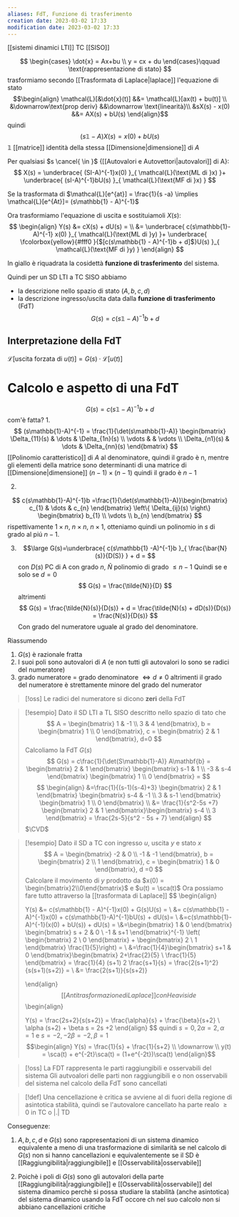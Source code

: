 ```yaml
---
aliases: FdT, Funzione di trasferimento
creation date: 2023-03-02 17:33
modification date: 2023-03-02 17:33
---
```

[[sistemi dinamici LTI]] TC [[SISO]]

$$
\begin{cases}
\dot{x} = Ax+bu \\
y = cx + du
\end{cases}\qquad \text{rappresentazione di stato}
$$
trasformiamo secondo [[Trasformata di Laplace|laplace]] l'equazione di stato
$$\begin{align}
\mathcal{L}[&\dot{x}(t)] &&= \mathcal{L}[ax(t) + bu(t)] \\
&\downarrow\text{prop deriv} &&\downarrow \text{linearità}\\
&sX(s) - x(0) &&= AX(s) + bU(s)
\end{align}$$
quindi
$$
(s\mathbb{1} - A)X(s) = x(0) + bU(s)
$$
$\mathbb{1}$ [[matrice]] identità della stessa [[Dimensione|dimensione]] di $A$

Per qualsiasi $s \cancel{ \in }$ {[[Autovalori e Autovettori|autovalori]] di A}:
$$
X(s) = \underbrace{ (SI-A)^{-1}x(0)  }_{ \mathcal{L}(\text{ML di }x) }+ \underbrace{ (sI-A)^{-1}bU(s) }_{ \mathcal{L}(\text{MF di }x) }
$$

Se la trasformata di $\mathcal{L}[e^{at}] = \frac{1}{s -a} \implies \mathcal{L}[e^{At}]= (s\mathbb{1} - A)^{-1}$ 

Ora trasformiamo l'equazione di uscita e sostituiamoli $X(s)$:
$$
\begin{align}
Y(s) &= cX(s) + dU(s) = \\
&= \underbrace{ c(s\mathbb{1}-A)^{-1} x(0)  }_{ \mathcal{L}(\text{ML di }y) }+ \underbrace{ \fcolorbox{yellow}{#fff0 }{$[c(s\mathbb{1} - A)^{-1}b + d]$}U(s) }_{ \mathcal{L}(\text{MF di }y) }
\end{align}
$$

In giallo è riquadrata la cosidettà **funzione di trasferimento** del sistema.

Quindi per un SD LTI a TC SISO abbiamo 
- la descrizione nello spazio di stato $(A,b,c,d)$
- la descrizione ingresso/uscita data dalla **funzione di trasferimento** (FdT)
  $$
G(s) = c(s\mathbb{1}-A)^{-1} b + d
$$

## Interpretazione  della FdT

$\mathcal{L}[$uscita forzata di $u(t)] = G(s)\cdot \mathcal{L}[u(t)]$

# Calcolo e aspetto di una FdT
$$
G(s) = c(s\mathbb{1}-A)^{-1}b + d
$$
com'è fatta?
1.
$$
(s\mathbb{1}-A)^{-1} = \frac{1}{\det(s\mathbb{1}-A)} \begin{bmatrix}
\Delta_{11}(s) & \dots & \Delta_{1n}(s) \\
\vdots &  & \vdots \\
\Delta_{n1}(s)  & \dots & \Delta_{nn}(s)
\end{bmatrix}
$$
[[Polinomio caratteristico]] di $A$ al denominatore, quindi il grado è n, mentre gli elementi della matrice sono determinanti di una matrice di [[Dimensione|dimensione]] $(n-1)\times(n-1)$ quindi il grado è $n-1$


2.
$$
c(s\mathbb{1}-A)^{-1}b =\frac{1}{\det(s\mathbb{1}-A)}\begin{bmatrix}
c_{1} & \dots & c_{n}
\end{bmatrix}
\left\{ \Delta_{ij}(s) \right\} \begin{bmatrix}
b_{1} \\
\vdots \\
b_{n}
\end{bmatrix}
$$
rispettivamente $1\times n$, $n\times n$, $n\times 1$, otteniamo quindi un polinomio in $s$ di grado al piú $n-1$.

3. 
   $$\large
G(s)=\underbrace{ c(s\mathbb{1} -A)^{-1}b }_{ \frac{\bar{N}(s)}{D(S)} } + d = 
$$
con $D(s)$ PC di A con grado $n$, $\tilde{N}$ polinomio di grado $\leq n-1$
Quindi se e solo se $d=0$
$$
G(s) = \frac{\tilde{N}}{D}
$$
altrimenti
$$
G(s) =  \frac{\tilde{N}(s)}{D(s)} + d = \frac{\tilde{N}(s) + dD(s)}{D(s)} = \frac{N(s)}{D(s)} 
$$
Con grado del numeratore uguale al grado del denominatore. 

Riassumendo

1. $G(s)$ è razionale fratta
2. I suoi poli sono autovalori di $A$ (e non tutti gli autovalori lo sono se radici del numeratore)
3. grado numeratore = grado denominatore $\iff d \neq 0$ altrimenti il grado del numeratore è strettamente minore del grado del numerator

>[!oss] Le radici del numeratore si dicono **zeri** della FdT


>[!esempio]
>Dato il SD LTI a TL SISO descritto nello spazio di tato che
> $$
>A = \begin{bmatrix}
1 & -1 \\
3 & 4
\end{bmatrix}, b = \begin{bmatrix}
1 \\
0 
\end{bmatrix}, c = \begin{bmatrix}
2 & 1
\end{bmatrix}, d=0
>$$
>Calcoliamo la FdT $G(s)$
> $$
>G(s) = c\frac{1}{\det(S\mathbb{1}-A)} A\mathbf{b} = \begin{bmatrix}
>2  & 1
>\end{bmatrix} \begin{bmatrix}
>s-1 & 1 \\
>-3 & s-4
>\end{bmatrix} \begin{bmatrix}
>1 \\
>0
>\end{bmatrix} =
>$$
>$$
\begin{align}
> &=\frac{1}{(s-1)(s-4)+3} \begin{bmatrix}
2 & 1
\end{bmatrix} \begin{bmatrix}
s-4 & -1  \\
3 & s-1
\end{bmatrix} \begin{bmatrix}
1 \\
0
\end{bmatrix} \\
 &= \frac{1}{s^2-5s +7} \begin{bmatrix}
2 & 1
\end{bmatrix}\begin{bmatrix}
s-4 \\
3
\end{bmatrix} = \frac{2s-5}{s^2 - 5s + 7}
\end{align}
>$$
>$\CVD$

> [!esempio]
> Dato il SD a TC con ingresso $u$, uscita $y$ e stato $x$
> $$
> A = \begin{bmatrix}
> -2 & 0 \\
> -1 & -1
> \end{bmatrix}, b = \begin{bmatrix}
> 2 \\
> 1
> \end{bmatrix},
> c = \begin{bmatrix}
> 1 & 0
> \end{bmatrix}, d =0
> $$
> Calcolare il movimento di $y$ prodotto da $x(0) = \begin{bmatrix}2\\0\end{bmatrix}$ e $u(t) = \sca(t)$
> Ora possiamo fare tutto attraverso la [[trasformata di Laplace]]
> $$
> \begin{align}
> 
> Y(s) &= c(s\mathbb{1} - A)^{-1}x(0) + G(s)U(s) = \\
> &= c(s\mathbb{1} -A)^{-1}x(0) + c(s\mathbb{1}-A)^{-1}bU(s) + dU(s)= \\
> &=c(s\mathbb{1}-A)^{-1}(x(0) + bU(s)) + dU(s) = \\&=\begin{bmatrix}
>1 & 0
>\end{bmatrix} \begin{bmatrix}
>s + 2 & 0 \\
>-1 & s+1
>\end{bmatrix}^{-1} \left( \begin{bmatrix}
>2 \\
>0
>\end{bmatrix} + \begin{bmatrix}
>2 \\
>1
>\end{bmatrix} \frac{1}{5}\right)  = \\
>&=\frac{1}{4}\begin{bmatrix}
s+1 & 0
\end{bmatrix}\begin{bmatrix}
>2+\frac{2}{5} \\
\frac{1}{5}
>\end{bmatrix} = \frac{1}{4} (s+1) 2 \frac{s+1}{s} = \frac{2(s+1)^2}{s(s+1)(s+2)} = \\
> &= \frac{2(s+1)}{s(s+2)}
>
> \end{align}
> $$
> [[Antitrasformazione di Laplace]] con Heaviside
> $$
> \begin{align}
>
>Y(s) = \frac{2s+2}{s(s+2)} = \frac{\alpha}{s} + \frac{\beta}{s+2} \\
>\alpha (s+2) + \beta s = 2s +2
\end{align}
>$$
>quindi $s = 0, 2\alpha = 2, \alpha = 1$ e $s=-2, -2\beta = -2, \beta=1$
>$$\begin{align}
>Y(s) = \frac{1}{s} + \frac{1}{s+2} \\
>\downarrow \\
>y(t) = \sca(t) + e^{-2t}\sca(t) = (1+e^{-2t})\sca(t)
>\end{align}$$



>[!oss]
>La FDT rappresenta le parti raggiungibili e osservabili del sistema
>Gli autvoalori delle parti non raggiungibili e o non osservabili del sistema nel calcolo della FdT sono cancellati

>[!def]
>Una cencellazione è critica se avviene al di fuori della regione di asintotica stabilità, quindi se l'autovalore cancellato ha parte realo $\geq 0$ in TC o $|.|$ TD


Conseguenze:
1. $A,b,c,d$ e $G(s)$ sono rappresentazioni di un sistema dinamico equivalente a meno di una trasformazione di similarità se nel calcolo di $G(s)$ non si hanno cancellazioni e equivalentemente se il SD è [[Raggiungibilità|raggiungibile]] e [[Osservabilità|osservabile]]

2. Poichè i poli di $G(s)$ sono gli autovalori della parte [[Raggiungibilità|raggiungibile]] e [[Osservabilità|osservabile]] del sistema dinamico perchè si possa studiare la stabilità (anche asintotica) del sistema dinamico usando la FdT occore ch nel suo calcolo non si abbiano cancellazioni critiche


